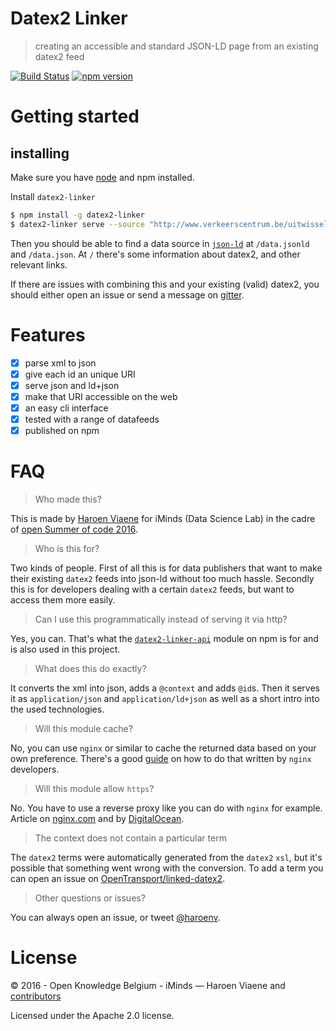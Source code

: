 # Datex2 Linker

> creating an accessible and standard JSON-LD page from an existing datex2 feed

[![Build Status](https://travis-ci.org/osoc16/datex2-linker.svg?branch=master)](https://travis-ci.org/osoc16/datex2-linker)
[![npm version](https://badge.fury.io/js/datex2-linker.svg)](https://www.npmjs.com/package/datex2-linker)

# Getting started

## installing

Make sure you have [node](https://nodejs.org/en/download/) and npm installed.

Install `datex2-linker`

```sh
$ npm install -g datex2-linker
$ datex2-linker serve --source "http://www.verkeerscentrum.be/uitwisseling/datex2full" --base "http://localhost:8000/" --port 8000
```

Then you should be able to find a data source in [`json-ld`](http://json-ld.org) at `/data.jsonld` and `/data.json`. At `/` there's some information about datex2, and other relevant links.

If there are issues with combining this and your existing (valid) datex2, you should either open an issue or send a message on [gitter](https://gitter.im/oSoc16).


# Features

- [x] parse xml to json
- [x] give each id an unique URI
- [x] serve json and ld+json
- [x] make that URI accessible on the web
- [x] an easy cli interface
- [x] tested with a range of datafeeds
- [x] published on npm

# FAQ

> Who made this?

This is made by [Haroen Viaene](https://haroen.me) for iMinds (Data Science Lab) in the cadre of [open Summer of code 2016]().

> Who is this for?

Two kinds of people. First of all this is for data publishers that want to make their existing `datex2` feeds into json-ld without too much hassle. Secondly this is for developers dealing with a certain `datex2` feeds, but want to access them more easily.

> Can I use this programmatically instead of serving it via http?

Yes, you can. That's what the [`datex2-linker-api`](https://github.com/osoc16/datex2-linker-api) module on npm is for and is also used in this project.

> What does this do exactly?

It converts the xml into json, adds a `@context` and adds `@id`s. Then it serves it as `application/json` and `application/ld+json` as well as a short intro into the used technologies.

> Will this module cache?

No, you can use `nginx` or similar to cache the returned data based on your own preference. There's a good [guide](https://www.nginx.com/blog/nginx-caching-guide/) on how to do that written by `nginx` developers.

> Will this module allow `https`?

No. You have to use a reverse proxy like you can do with `nginx` for example. Article on [nginx.com](https://www.nginx.com/resources/admin-guide/reverse-proxy/) and by [DigitalOcean](https://www.digitalocean.com/community/tutorials/how-to-configure-nginx-with-ssl-as-a-reverse-proxy-for-jenkins).

> The context does not contain a particular term

The `datex2` terms were automatically generated from the `datex2` `xsl`, but it's possible that something went wrong with the conversion. To add a term you can open an issue on [OpenTransport/linked-datex2](https://github.com/OpenTransport/linked-datex2).

> Other questions or issues?

You can always open an issue, or tweet [@haroenv](https://twitter.com/haroenv/).

# License

© 2016 - Open Knowledge Belgium - iMinds — Haroen Viaene and [contributors](https://github.com/oSoc16/datex2-linker/graphs/contributors)

Licensed under the Apache 2.0 license.
